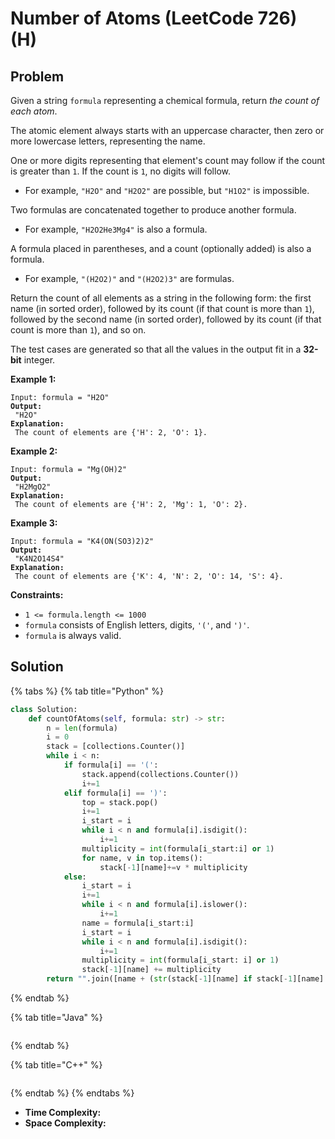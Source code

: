 # Number of Atoms (LeetCode 726) (H)

## Problem

Given a string `formula` representing a chemical formula, return _the count of each atom_.

The atomic element always starts with an uppercase character, then zero or more lowercase letters, representing the name.

One or more digits representing that element's count may follow if the count is greater than `1`. If the count is `1`, no digits will follow.

* For example, `"H2O"` and `"H2O2"` are possible, but `"H1O2"` is impossible.

Two formulas are concatenated together to produce another formula.

* For example, `"H2O2He3Mg4"` is also a formula.

A formula placed in parentheses, and a count (optionally added) is also a formula.

* For example, `"(H2O2)"` and `"(H2O2)3"` are formulas.

Return the count of all elements as a string in the following form: the first name (in sorted order), followed by its count (if that count is more than `1`), followed by the second name (in sorted order), followed by its count (if that count is more than `1`), and so on.

The test cases are generated so that all the values in the output fit in a **32-bit** integer.

&#x20;

**Example 1:**

<pre><code>Input: formula = "H2O"
<strong>Output:
</strong> "H2O"
<strong>Explanation:
</strong> The count of elements are {'H': 2, 'O': 1}.</code></pre>

**Example 2:**

<pre><code>Input: formula = "Mg(OH)2"
<strong>Output:
</strong> "H2MgO2"
<strong>Explanation:
</strong> The count of elements are {'H': 2, 'Mg': 1, 'O': 2}.</code></pre>

**Example 3:**

<pre><code>Input: formula = "K4(ON(SO3)2)2"
<strong>Output:
</strong> "K4N2O14S4"
<strong>Explanation:
</strong> The count of elements are {'K': 4, 'N': 2, 'O': 14, 'S': 4}.</code></pre>

&#x20;

**Constraints:**

* `1 <= formula.length <= 1000`
* `formula` consists of English letters, digits, `'('`, and `')'`.
* `formula` is always valid.



## Solution&#x20;

{% tabs %}
{% tab title="Python" %}
```python
class Solution:
    def countOfAtoms(self, formula: str) -> str:
        n = len(formula)
        i = 0
        stack = [collections.Counter()]
        while i < n:
            if formula[i] == '(':
                stack.append(collections.Counter())
                i+=1
            elif formula[i] == ')':
                top = stack.pop()
                i+=1
                i_start = i
                while i < n and formula[i].isdigit():
                    i+=1
                multiplicity = int(formula[i_start:i] or 1)
                for name, v in top.items():
                    stack[-1][name]+=v * multiplicity
            else:
                i_start = i
                i+=1
                while i < n and formula[i].islower():
                    i+=1
                name = formula[i_start:i]
                i_start = i
                while i < n and formula[i].isdigit():
                    i+=1
                multiplicity = int(formula[i_start: i] or 1)
                stack[-1][name] += multiplicity
        return "".join([name + (str(stack[-1][name] if stack[-1][name] > 1 else '')),   for name in sorted(stack[-1])])        
```
{% endtab %}

{% tab title="Java" %}
```java
```
{% endtab %}

{% tab title="C++" %}
```cpp
```
{% endtab %}
{% endtabs %}

* **Time Complexity:**
* **Space Complexity:**
